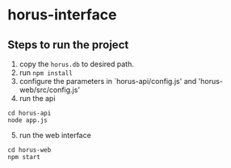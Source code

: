 # horus-interface
## Steps to run the project
1. copy the `horus.db` to desired path.
2. run `npm install`
3. configure the parameters in `horus-api/config.js' and 'horus-web/src/config.js'
4. run the api
```
cd horus-api
node app.js
```
5. run the web interface
```
cd horus-web
npm start
```
